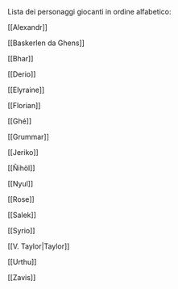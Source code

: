 Lista dei personaggi giocanti in ordine alfabetico:

[[Alexandr]]

[[Baskerlen da Ghens]]

[[Bhar]]

[[Derio]]

[[Elyraine]]

[[Florian]]

[[Ghé]]

[[Grummar]]

[[Jeriko]]

[[Ñihöl]]

[[Nyul]]

[[Rose]]

[[Salek]]

[[Syrio]]

[[V. Taylor|Taylor]]

[[Urthu]]

[[Zavis]]
